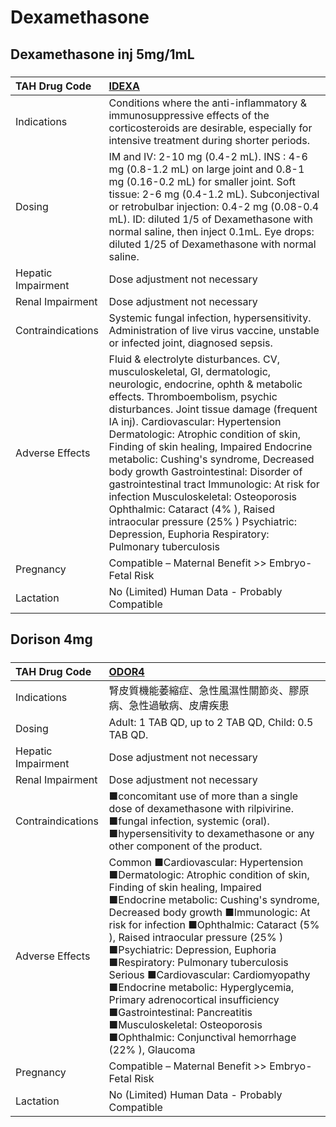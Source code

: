 # Dexamethasone

## Dexamethasone inj 5mg/1mL

##### 

| TAH Drug Code      | [IDEXA](https://www.tahsda.org.tw/drugs/hissearch.php?drug_code=IDEXA)                                                                                                                                                                                                                                                                                                                                                                                                                                                                                                                                                                      |
|:-------------------|:--------------------------------------------------------------------------------------------------------------------------------------------------------------------------------------------------------------------------------------------------------------------------------------------------------------------------------------------------------------------------------------------------------------------------------------------------------------------------------------------------------------------------------------------------------------------------------------------------------------------------------------------|
| Indications        | Conditions where the anti-inflammatory & immunosuppressive effects of the corticosteroids are desirable, especially for intensive treatment during shorter periods.                                                                                                                                                                                                                                                                                                                                                                                                                                                                         |
| Dosing             | IM and IV: 2-10 mg (0.4-2 mL). INS : 4-6 mg (0.8-1.2 mL) on large joint and 0.8-1 mg (0.16-0.2 mL) for smaller joint. Soft tissue: 2-6 mg (0.4-1.2 mL). Subconjectival or retrobulbar injection: 0.4-2 mg (0.08-0.4 mL). ID: diluted 1/5 of Dexamethasone with normal saline, then inject 0.1mL. Eye drops: diluted 1/25 of Dexamethasone with normal saline.                                                                                                                                                                                                                                                                               |
| Hepatic Impairment | Dose adjustment not necessary                                                                                                                                                                                                                                                                                                                                                                                                                                                                                                                                                                                                               |
| Renal Impairment   | Dose adjustment not necessary                                                                                                                                                                                                                                                                                                                                                                                                                                                                                                                                                                                                               |
| Contraindications  | Systemic fungal infection, hypersensitivity. Administration of live virus vaccine, unstable or infected joint, diagnosed sepsis.                                                                                                                                                                                                                                                                                                                                                                                                                                                                                                            |
| Adverse Effects    | Fluid & electrolyte disturbances. CV, musculoskeletal, GI, dermatologic, neurologic, endocrine, ophth & metabolic effects. Thromboembolism, psychic disturbances. Joint tissue damage (frequent IA inj). Cardiovascular: Hypertension Dermatologic: Atrophic condition of skin, Finding of skin healing, Impaired Endocrine metabolic: Cushing's syndrome, Decreased body growth Gastrointestinal: Disorder of gastrointestinal tract Immunologic: At risk for infection Musculoskeletal: Osteoporosis Ophthalmic: Cataract (4% ), Raised intraocular pressure (25% ) Psychiatric: Depression, Euphoria Respiratory: Pulmonary tuberculosis |
| Pregnancy          | Compatible – Maternal Benefit >> Embryo-Fetal Risk                                                                                                                                                                                                                                                                                                                                                                                                                                                                                                                                                                                          |
| Lactation          | No (Limited) Human Data - Probably Compatible                                                                                                                                                                                                                                                                                                                                                                                                                                                                                                                                                                                               |

## Dorison 4mg

##### 

| TAH Drug Code      | [ODOR4](https://www.tahsda.org.tw/drugs/hissearch.php?drug_code=ODOR4)                                                                                                                                                                                                                                                                                                                                                                                                                                                                                                                               |
|:-------------------|:-----------------------------------------------------------------------------------------------------------------------------------------------------------------------------------------------------------------------------------------------------------------------------------------------------------------------------------------------------------------------------------------------------------------------------------------------------------------------------------------------------------------------------------------------------------------------------------------------------|
| Indications        | 腎皮質機能萎縮症、急性風濕性關節炎、膠原病、急性過敏病、皮膚疾患                                                                                                                                                                                                                                                                                                                                                                                                                                                                                                                                     |
| Dosing             | Adult: 1 TAB QD, up to 2 TAB QD, Child: 0.5 TAB QD.                                                                                                                                                                                                                                                                                                                                                                                                                                                                                                                                                  |
| Hepatic Impairment | Dose adjustment not necessary                                                                                                                                                                                                                                                                                                                                                                                                                                                                                                                                                                        |
| Renal Impairment   | Dose adjustment not necessary                                                                                                                                                                                                                                                                                                                                                                                                                                                                                                                                                                        |
| Contraindications  | ■concomitant use of more than a single dose of dexamethasone with rilpivirine. ■fungal infection, systemic (oral). ■hypersensitivity to dexamethasone or any other component of the product.                                                                                                                                                                                                                                                                                                                                                                                                         |
| Adverse Effects    | Common ■Cardiovascular: Hypertension ■Dermatologic: Atrophic condition of skin, Finding of skin healing, Impaired ■Endocrine metabolic: Cushing's syndrome, Decreased body growth ■Immunologic: At risk for infection ■Ophthalmic: Cataract (5% ), Raised intraocular pressure (25% ) ■Psychiatric: Depression, Euphoria ■Respiratory: Pulmonary tuberculosis Serious ■Cardiovascular: Cardiomyopathy ■Endocrine metabolic: Hyperglycemia, Primary adrenocortical insufficiency ■Gastrointestinal: Pancreatitis ■Musculoskeletal: Osteoporosis ■Ophthalmic: Conjunctival hemorrhage (22% ), Glaucoma |
| Pregnancy          | Compatible – Maternal Benefit >> Embryo-Fetal Risk                                                                                                                                                                                                                                                                                                                                                                                                                                                                                                                                                   |
| Lactation          | No (Limited) Human Data - Probably Compatible                                                                                                                                                                                                                                                                                                                                                                                                                                                                                                                                                        |

